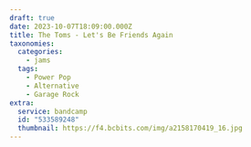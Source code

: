 ```yaml
---
draft: true
date: 2023-10-07T18:09:00.000Z
title: The Toms - Let's Be Friends Again
taxonomies:
  categories:
    - jams
  tags:
    - Power Pop
    - Alternative
    - Garage Rock
extra:
  service: bandcamp
  id: "533589248"
  thumbnail: https://f4.bcbits.com/img/a2158170419_16.jpg
---
```

